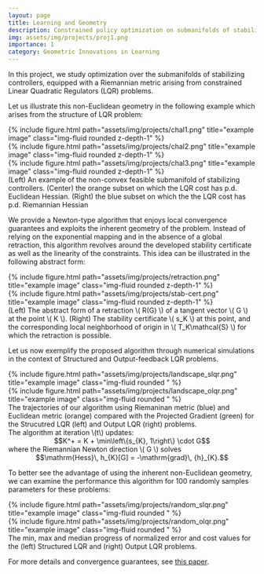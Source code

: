 ```yaml
---
layout: page
title: Learning and Geometry
description: Constrained policy optimization on submanifolds of stabilizing controllers 
img: assets/img/projects/proj1.png
importance: 1
category: Geometric Innovations in Learning
---
```


In this project, we study optimization over the submanifolds of stabilizing 
controllers, equipped with a Riemannian metric arising from constrained Linear 
Quadratic Regulators (LQR) problems. 

Let us illustrate this non-Euclidean geometry in the following example which arises 
from the structure of LQR problem:


<div class="row">
    <div class="col-sm mt-3 mt-md-0">
        {% include figure.html path="assets/img/projects/chal1.png" title="example image" class="img-fluid rounded z-depth-1" %}
    </div>
    <div class="col-sm mt-3 mt-md-0">
        {% include figure.html path="assets/img/projects/chal2.png" title="example image" class="img-fluid rounded z-depth-1" %}
    </div>
    <div class="col-sm mt-3 mt-md-0">
        {% include figure.html path="assets/img/projects/chal3.png" title="example image" class="img-fluid rounded z-depth-1" %}
    </div>
</div>
<div class="caption">
    (Left) An example of the non-convex feasible submanifold of stabilizing controllers. 
    (Center) the orange subset on which the LQR cost has p.d. Euclidean Hessian. 
    (Right) the blue subset on which the the LQR cost has p.d. Riemannian Hessian
</div>



We provide a Newton-type algorithm that enjoys local convergence guarantees and 
exploits the inherent geometry of the problem. Instead of relying on the exponential 
mapping and in the absence of a global retraction, this algorithm revolves around the 
developed stability certificate as well as the linearity of the constraints. 
This idea can be illustrated in the following abstract form: 

<div class="row">
    <div class="col-sm mt-3 mt-md-0">
        {% include figure.html path="assets/img/projects/retraction.png" title="example image" class="img-fluid rounded z-depth-1" %}
    </div>
    <div class="col-sm mt-3 mt-md-0">
        {% include figure.html path="assets/img/projects/stab-cert.png" title="example image" class="img-fluid rounded z-depth-1" %}
    </div>
</div>
<div class="caption">
    (Left) The abstract form of a retraction \( R(G) \) of a 
    tangent vector \( G \) at the point \( K \).
    (Right) The stability certificate \( s_K \) at this point, 
    and the corresponding local neighborhood of origin in \( T_K\mathcal{S} \) 
    for which the retraction is possible.  
</div>


Let us now exemplify the proposed algorithm through numerical simulations in the context of Structured
and Output-feedback LQR problems.



<div class="row">
    <div class="col-sm mt-3 mt-md-0">
        {% include figure.html path="assets/img/projects/landscape_slqr.png" title="example image" class="img-fluid rounded " %}
    </div>
    <div class="col-sm mt-3 mt-md-0">
        {% include figure.html path="assets/img/projects/landscape_olqr.png" title="example image" class="img-fluid rounded " %}
    </div>
</div>
<div class="caption">
    The trajectories of our algorithm using Riemaninan metric (blue) and 
    Euclidean metric (orange) compared with the Projected Gradient (green)
    for the Strucutred LQR (left) and Output LQR (right) problems.
</div>

<div>
The algorithm at iteration \(t\) updates:
</div>
<div style="text-align:center">
$$K^+ = K + \min\left\{s_{K}, 1\right\} \cdot G$$
</div>
<div>
where the Riemannian Newton direction \( G \) solves
</div>
<div style="text-align:center">
$$\mathrm{Hess}\, h_{K}[G] = -\mathrm{grad}\, {h}_{K}.$$
</div>

To better see the advantage of using the inherent non-Euclidean geometry, 
we can examine the performance this algorithm for 100 randomly samples parameters
for these problems:


<div class="row">
    <div class="col-sm mt-3 mt-md-0">
        {% include figure.html path="assets/img/projects/random_slqr.png" title="example image" class="img-fluid rounded " %}
    </div>
    <div class="col-sm mt-3 mt-md-0">
        {% include figure.html path="assets/img/projects/random_olqr.png" title="example image" class="img-fluid rounded " %}
    </div>
</div>
<div class="caption">
    The min, max and median progress of normalized error and cost values  for the
    (left) Structured LQR and (right) Output LQR problems.
</div>



For more details and convergence guarantees, see <a href="https://arxiv.org/pdf/2201.11157.pdf" target="_blank">this paper</a>.

